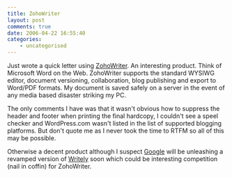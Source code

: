 ```yaml
---
title: ZohoWriter
layout: post
comments: true
date: 2006-04-22 16:55:40
categories:
    - uncategorised
---
```

Just wrote a quick letter using
[ZohoWriter](http://www.zohowriter.com/). An interesting
product. Think of Microsoft Word on the Web. ZohoWriter supports the
standard WYSIWG editor, document versioning, collaboration, blog
publishing and export to Word/PDF formats. My document is saved safely
on a server in the event of any media based disaster striking my PC.

The only comments I have was that it wasn't obvious how to suppress
the header and footer when printing the final hardcopy, I couldn't see
a speel checker and WordPress.com wasn't listed in the list of
supported blogging platforms. But don't quote me as I never took the
time to RTFM so all of this may be possible.

Otherwise a decent product although I suspect
[Google](http://www.google.com/) will be unleashing a revamped version
of [Writely](http://www2.writely.com/info/WritelyOverflowWelcome.htm)
soon which could be interesting competition (nail in coffin) for
ZohoWriter.
